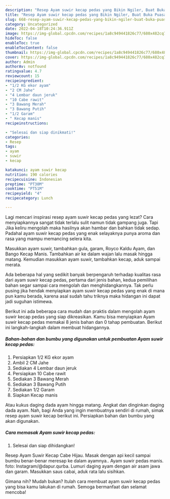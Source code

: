 ```yaml
---
description: "Resep Ayam suwir kecap pedas yang Bikin Ngiler, Buat Buka Puasa Menggugah Selera"
title: "Resep Ayam suwir kecap pedas yang Bikin Ngiler, Buat Buka Puasa Menggugah Selera"
slug: 668-resep-ayam-suwir-kecap-pedas-yang-bikin-ngiler-buat-buka-puasa-menggugah-selera
category: Uncategorized
date: 2022-04-18T10:24:36.911Z
image: https://img-global.cpcdn.com/recipes/1a8c949441826c77/680x482cq70/ayam-suwir-kecap-pedas-foto-resep-utama.jpg
hideToc: false
enableToc: true
enableTocContent: false
thumbnail: https://img-global.cpcdn.com/recipes/1a8c949441826c77/680x482cq70/ayam-suwir-kecap-pedas-foto-resep-utama.jpg
cover: https://img-global.cpcdn.com/recipes/1a8c949441826c77/680x482cq70/ayam-suwir-kecap-pedas-foto-resep-utama.jpg
author: Admin
authorAv: notfound
ratingvalue: 4.7
reviewcount: 15
recipeingredient:
- "1/2 KG ekor ayam"
- "2 CM Jahe"
- "4 Lembar daun jeruk"
- "10 Cabe rawit"
- "3 Bawang Merah"
- "3 Bawang Putih"
- "1/2 Garam"
- " Kecap manis"
recipeinstructions:

- "Selesai dan siap dinikmati!"
categories:
- Resep
tags:
- ayam
- suwir
- kecap

katakunci: ayam suwir kecap 
nutrition: 190 calories
recipecuisine: Indonesian
preptime: "PT30M"
cooktime: "PT51M"
recipeyield: "4"
recipecategory: Lunch

---
```



Lagi mencari inspirasi resep ayam suwir kecap pedas yang lezat? Cara menyiapkannya sangat tidak terlalu sulit namun tidak gampang juga. Tapi Jika keliru mengolah maka hasilnya akan hambar dan bahkan tidak sedap. Padahal ayam suwir kecap pedas yang enak selayaknya punya aroma dan rasa yang mampu memancing selera kita.


Masukkan ayam suwir, tambahkan gula, garam, Royco Kaldu Ayam, dan Bango Kecap Manis. Tambahkan air ke dalam wajan lalu masak hingga matang. Kemudian masukkan ayam suwir, tambahkan kecap, aduk sampai merata.

Ada beberapa hal yang sedikit banyak berpengaruh terhadap kualitas rasa dari ayam suwir kecap pedas, pertama dari jenis bahan, kedua pemilihan bahan segar sampai cara mengolah dan menghidangkannya. Tak perlu pusing jika hendak menyiapkan ayam suwir kecap pedas yang enak di mana pun kamu berada, karena asal sudah tahu triknya maka hidangan ini dapat jadi suguhan istimewa.


Berikut ini ada beberapa cara mudah dan praktis dalam mengolah ayam suwir kecap pedas yang siap dikreasikan. Kamu bisa menyiapkan Ayam suwir kecap pedas memakai 8 jenis bahan dan 0 tahap pembuatan. Berikut ini langkah-langkah dalam membuat hidangannya.

<!--inarticleads1-->

##### Bahan-bahan dan bumbu yang digunakan untuk pembuatan Ayam suwir kecap pedas:

1. Persiapkan 1/2 KG ekor ayam
1. Ambil 2 CM Jahe
1. Sediakan 4 Lembar daun jeruk
1. Persiapkan 10 Cabe rawit
1. Sediakan 3 Bawang Merah
1. Sediakan 3 Bawang Putih
1. Sediakan 1/2 Garam
1. Siapkan  Kecap manis


Atau kukus daging dada ayam hingga matang. Angkat dan dinginkan daging dada ayam. Nah, bagi Anda yang ingin membuatnya sendiri di rumah, simak resep ayam suwir kecap berikut ini. Persiapkan bahan dan bumbu yang akan digunakan. 

<!--inarticleads2-->

##### Cara memasak Ayam suwir kecap pedas:


1. Selesai dan siap dihidangkan!

Resep Ayam Suwir Kecap Cabe Hijau⁣⁣. Masak dengan api kecil sampai bumbu benar-benar meresap ke dalam ayamnya.. Ayam suwir pedas manis. foto: Instagram/@dapur.qurba. Lumuri daging ayam dengan air asam jawa dan garam. Masukkan saus cabai, aduk rata lalu sisihkan. 

Gimana nih? Mudah bukan? Itulah cara membuat ayam suwir kecap pedas yang bisa kamu lakukan di rumah. Semoga bermanfaat dan selamat mencoba!
